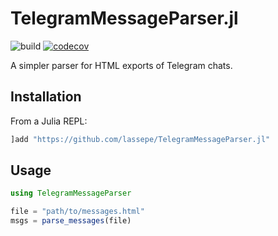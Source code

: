 # TelegramMessageParser.jl

![build](https://github.com/lassepe/TelegramMessageParser.jl/workflows/build/badge.svg)
[![codecov](https://codecov.io/gh/lassepe/TelegramMessageParser.jl/branch/master/graph/badge.svg)](https://codecov.io/gh/lassepe/TelegramMessageParser.jl)

A simpler parser for HTML exports of Telegram chats.


## Installation

From a Julia REPL:

```julia
]add "https://github.com/lassepe/TelegramMessageParser.jl"
```

## Usage

```julia
using TelegramMessageParser

file = "path/to/messages.html"
msgs = parse_messages(file)
```
